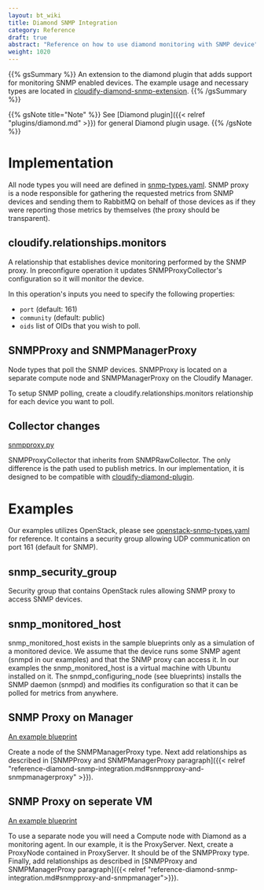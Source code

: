 ```yaml
---
layout: bt_wiki
title: Diamond SNMP Integration
category: Reference
draft: true
abstract: "Reference on how to use diamond monitoring with SNMP device"
weight: 1020
---
```


{{% gsSummary %}}
An extension to the diamond plugin that adds support for monitoring SNMP enabled devices.
The example usage and necessary types are located in [cloudify-diamond-snmp-extension](https://github.com/cloudify-cosmo/cloudify-diamond-snmp-extension).
{{% /gsSummary %}}

{{% gsNote title="Note" %}}
See [Diamond plugin]({{< relref "plugins/diamond.md" >}}) for general Diamond plugin usage.
{{% /gsNote %}}

# Implementation
All node types you will need are defined in [snmp-types.yaml](https://github.com/cloudify-cosmo/cloudify-diamond-snmp-extension/blob/master/types/snmp-types.yaml).  SNMP proxy is a node responsible for gathering the requested metrics from SNMP devices and sending them to RabbitMQ on behalf of those devices as if they were reporting those metrics by themselves (the proxy should be transparent).


## cloudify.relationships.monitors
A relationship that establishes device monitoring performed by the SNMP proxy. In preconfigure operation it updates SNMPProxyCollector's configuration so it will monitor the device.

In this operation's inputs you need to specify the following properties:

* `port` (default: 161)
* `community` (default: public)
* `oids` list of OIDs that you wish to poll.


## SNMPProxy and SNMPManagerProxy
Node types that poll the SNMP devices.
SNMPProxy is located on a separate compute node and SNMPManagerProxy on the Cloudify Manager.

To setup SNMP polling, create a cloudify.relationships.monitors relationship for each device you want to poll.

## Collector changes

[snmpproxy.py](https://github.com/cloudify-cosmo/cloudify-diamond-snmp-extension/blob/master/collectors/snmpproxy.py)


SNMPProxyCollector that inherits from SNMPRawCollector. The only difference is the path used to publish metrics. In our implementation, it is designed to be compatible with [cloudify-diamond-plugin](https://github.com/cloudify-cosmo/cloudify-diamond-plugin).

# Examples
Our examples utilizes OpenStack, please see [openstack-snmp-types.yaml](https://github.com/cloudify-cosmo/cloudify-diamond-snmp-extension/blob/master/types/openstack-snmp-types.yaml) for reference. It contains a security group allowing UDP communication on port 161 (default for SNMP).

## snmp_security_group
 Security group that contains OpenStack rules allowing SNMP proxy to access SNMP devices.

## snmp_monitored_host
snmp_monitored_host exists in the sample blueprints only as a simulation of a monitored device. We assume that the device runs some SNMP agent (snmpd in our examples) and that the SNMP proxy can access it. In our examples the snmp_monitored_host is a virtual machine with Ubuntu installed on it. The snmpd_configuring_node (see blueprints) installs the SNMP daemon (snmpd) and modifies its configuration so that it can be polled for metrics from anywhere.

## SNMP Proxy on Manager
[An example blueprint](https://github.com/cloudify-cosmo/cloudify-diamond-snmp-extension/blob/master/proxy-on-manager-blueprint.yaml)

Create a node of the SNMPManagerProxy type. Next add relationships as described in [SNMPProxy and SNMPManagerProxy paragraph]({{< relref "reference-diamond-snmp-integration.md#snmpproxy-and-snmpmanagerproxy" >}}).

## SNMP Proxy on seperate VM
[An example blueprint](https://github.com/cloudify-cosmo/cloudify-diamond-snmp-extension/blob/master/separate-proxy-blueprint.yaml)

To use a separate node you will need a Compute node with Diamond as a monitoring agent. In our example, it is the ProxyServer.
Next, create a ProxyNode contained in ProxyServer. It should be of the SNMPProxy type. Finally, add relationships as described in [SNMPProxy and SNMPManagerProxy paragraph]({{< relref "reference-diamond-snmp-integration.md#snmpproxy-and-snmpmanager">}}).
